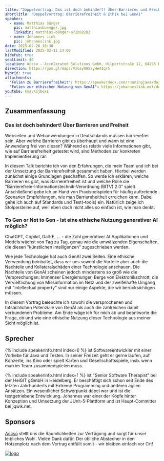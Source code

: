 ```yaml
---
title: "Doppelvortrag: Das ist doch behindert! Über Barrieren und Freiheit & To Gen or Not to Gen - Ist eine ethische Nutzung generativer AI möglich?"
shortTitle: "Doppelvortrag: Barrierefreiheit & Ethik bei GenAI"
speaker:
  - name: Matthias Bünger
    pic: matthiasbuenger.jpg
    linkedin: matthias-bünger-a71b60282
  - name: Johannes Link
    pic: johanneslink.jpg
date: 2025-02-20 18:30
lastModified: 2025-02-11 14:00
hidePub: true
seatLimit: 40
location: Accso – Accelerated Solutions GmbH, Hilpertstraße 12, 64295 Darmstadt, der Eingang ist seitlich am Haus (an der Seite der Hausnummer 12b), die Bushaltestelle heißt Hilperstraße (abends leider kaum noch Verkehr), alternativ etwa 20 min Fußweg vom Hauptbahnhof, Parken und Fahrradständer sind hinterm Haus.
direction: https://goo.gl/maps/VzGsyRHXxyHe43qr5
hybrid: true
attachments:
  "Folien zu Barrierefreiheit": https://speakerdeck.com/runningjava/das-ist-doch-behindert-uber-barrieren-und-freiheiten
  "Folien zur ethischen Nutzung von GenAI": https://johanneslink.net/downloads/GenAI-Ethics-JUGDA.pdf
youtube: kxavXsjbqxI
---
```


## Zusammenfassung

### Das ist doch behindert! Über Barrieren und Freiheit

Webseiten und Webanwendungen in Deutschlands müssen barrierefrei sein. Aber welche Barrieren gibt es überhaupt und wann ist eine Anwendung frei von diesen? Während es relativ viele Informationen gibt, wie auf Barrierefreiheit getestet wird, sind Methoden zur konkreten Implementierung rar.

In diesem Talk berichte ich von den Erfahrungen, die mein Team und ich bei der Umsetzung der Barrierefreiheit gesammelt haben. Hierbei werden zunächst einige Grundlagen geschaffen. So werde ich erklären, welche Barrieren es gibt, was Barrierefreiheit ist und welche Rolle die "Barrierefreie-Informationstechnik-Verordnung (BITV) 2.0" spielt. Anschließend gebe ich an Hand von Praxisbeispielen für häufig auftretende Szenarien Empfehlungen, wie man Barriereheitheit erreichen kann. Dabei gehe ich auch auf Standards und Test(-tools) ein. Natürlich zeige ich Stolpersteine auf, weil eben doch nicht alles so einfach ist, wie man denkt.

### To Gen or Not to Gen - Ist eine ethische Nutzung generativer AI möglich?

ChatGPT, Copilot, Dall-E, ... - die Zahl generativer AI Applikationen und Models wächst von Tag zu Tag, genau wie die umwälzenden Eigenschaften, die diesen "künstlichen Intelligenzen" zugeschrieben werden.

Wie jede Technologie hat auch GenAI zwei Seiten. Eine ethische Verwendung beinhaltet, dass wir uns sowohl die Vorteile aber auch die Nachteile und Kollateralschäden einer Technologie anschauen. Die Nachteile von GenAI scheinen jedoch mindestens so groß wie die Versprechungen: Immenser Energiehunger, Berge von Elektronikschrott, die Vervielfachung von Missinformation im Netz und der zweifelhafte Umgang mit "intellectual property" sind nur einige Aspekte, die wir berücksichtigen müssen.

In diesem Vortrag beleuchte ich sowohl die versprochenen und tatsächlichen Potenziale von GenAI als auch die zahlreichen damit verbundenen Probleme. Am Ende wäge ich für mich ab und beantworte die Frage, ob und wie eine ethische Nutzung dieser Technologie aus meiner Sicht möglich ist.


## Sprecher

{% include speakerinfo.html index=0 %} ist Softwareentwickler mit einer Vorliebe für Java und Testen. In seiner Freizeit geht er gerne laufen, auf Konzerte, ins Kino oder spielt Karten und Gesellschaftsspiele, insb. wenn man im Team zusammenspielen muss.

{% include speakerinfo.html index=1 %} ist "Senior Software Therapist" bei der HeiGIT gGmbH in Heidelberg. Er beschäftigt sich schon seit Ende des letzten Jahrhunderts mit Extreme Programming und anderen agilen Ansätzen. Ein wesentlicher Schwerpunkt dabei war und ist die testgetriebene Entwicklung. Johannes war einer der Köpfe hinter Konzeption und Umsetzung der JUnit-5-Plattform und ist Haupt-Committer bei jqwik.net.


## Sponsors

[Accso](https://accso.de/) stellt uns die Räumlichkeiten zur Verfügung und sorgt für unser leibliches Wohl. Vielen Dank dafür. Der übliche Abstecher in den Hotzenplotz nach dem Vortrag entfällt somit - wir bleiben einfach vor Ort!

[![logo](/images/sponsors/accso.jpg)](https://accso.de/)
